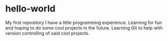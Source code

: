 # hello-world
My first repository
I have a little programming experience. Learning for fun and hoping to do some cool projects in the future. Learning Git to help with version controlling of said cool projects.
